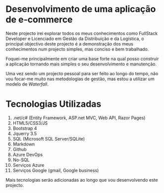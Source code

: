 # Desenvolvimento de uma aplicação de e-commerce

Neste projecto irei explorar todos os meus conhecimentos como FullStack Developer e Licenciado em Gestão da Distribuição e da Logística,
o principal objectivo deste projecto é a demonstração dos meus conhecimentos num projecto simples, mas conciso e bem trabalhado.

Foquei-me principalmente em criar uma base forte na qual posso construir a aplicação tornando mais simples o seu desenvolvimento e manutenção.

Uma vez sendo um projecto pessoal para ser feito ao longo do tempo, não vou focar-me muito nas metodologias de gestão, mas estou a utilizar um modelo de *Waterfall*.

# Tecnologias Utilizadas

1. .net/c# (Entity Framework, ASP.net MVC, Web API, Razor Pages)
2. HTML5/CSS3/JS
3. Bootstrap 4
4. Jquerry 3.5
5. SQL (Microsoft SQL Server/SQLite)
6. Markdown
7. Github
8. Azure DevOps
9. No-SQL
10. Serviços Azure
11. Serviços Google (gmail, Google business)

Mais tecnologias serão adicionadas ao longo que vou desenvolvendo este projecto.
